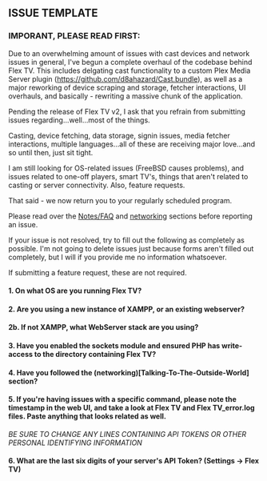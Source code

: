## ISSUE TEMPLATE

### IMPORANT, PLEASE READ FIRST:

Due to an overwhelming amount of issues with cast devices and network issues in general, I've begun
a complete overhaul of the codebase behind Flex TV. This includes delgating cast functionality to a custom
Plex Media Server plugin (https://github.com/d8ahazard/Cast.bundle), as well as a major reworking of device
scraping and storage, fetcher interactions, UI overhauls, and basically - rewriting a massive chunk of
the application.

Pending the release of Flex TV v2, I ask that you refrain from submitting issues regarding...well...most of the things.

Casting, device fetching, data storage, signin issues, media fetcher interactions, multiple languages...all
of these are receiving major love...and so until then, just sit tight.

I am still looking for OS-related issues (FreeBSD causes problems), and issues related to one-off players, smart TV's,
things that aren't related to casting or server connectivity. Also, feature requests.

That said - we now return you to your regularly scheduled program.


Please read over the [Notes/FAQ](Notes-FAQ) and [networking](Talking-To-The-Outside-World) sections before reporting an issue.

If your issue is not resolved, try to fill out the following as completely as possible. I'm not going to delete issues just because forms aren't filled out completely, but I will if you provide me no information whatsoever.

If submitting a feature request, these are not required.

#### 1. On what OS are you running Flex TV?

#### 2. Are you using a new instance of XAMPP, or an existing webserver?

#### 2b. If not XAMPP, what WebServer stack are you using?

#### 3. Have you enabled the sockets module and ensured PHP has write-access to the directory containing Flex TV?

#### 4. Have you followed the (networking)[Talking-To-The-Outside-World] section?

#### 5. If you're having issues with a specific command, please note the timestamp in the web UI, and take a look at Flex TV and Flex TV_error.log files.  Paste anything that looks related as well.

*BE SURE TO CHANGE ANY LINES CONTAINING API TOKENS OR OTHER PERSONAL IDENTIFYING INFORMATION*

#### 6. What are the last six digits of your server's API Token? (Settings -> Flex TV)
